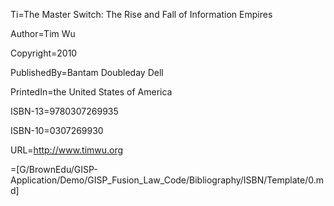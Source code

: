 Ti=The Master Switch: The Rise and Fall of Information Empires

Author=Tim Wu

Copyright=2010

PublishedBy=Bantam Doubleday Dell

PrintedIn=the United States of America

ISBN-13=9780307269935

ISBN-10=0307269930

URL=<a href="http://www.timwu.org">http://www.timwu.org</a>

=[G/BrownEdu/GISP-Application/Demo/GISP_Fusion_Law_Code/Bibliography/ISBN/Template/0.md]
